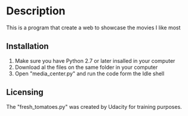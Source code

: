 # Description
This is a program that create a web to showcase the movies I like most

## Installation
1. Make sure you have Python 2.7 or later insalled in your computer
2. Download al the files on the same folder in your computer
3. Open "media_center.py" and run the code form the Idle shell

## Licensing
The "fresh_tomatoes.py" was created by Udacity for training purposes.
